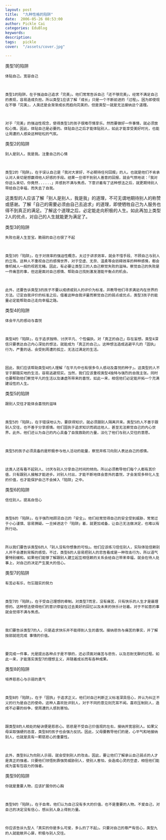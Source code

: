 ```yaml
---
layout: post  
title:  "九种性格的陷阱"
date:  2006-05-26 08:53:00
author: Pickle Cai  
categories: EduBlog  
keywords: 
description:   
tags:	pickle   
cover:  "/assets/cover.jpg"  

---
```


类型1的陷阱



    体贴自己。宽容自己 



    类型1的陷阱，在于强迫自己追求「完美」。他们常常告诉自己「还不够完美」，经常不满足自己的表现，容易造成负担。所以类型1应该了解「成长」只是一个不断前进的「过程」。因为即使现在不够「完美」，人类还是会渐渐成长而趋向完美的，但是类型一就是无法接纳这个道理。 



    对于「完美」的强迫性观念，使得类型1的孩子很难尽情享乐。然而要做好一件事情，就必须放松心情。因此，体贴自己是必要的。体贴自己之后才能体贴别人，如此才能享受美好时光，也能让周遭的人感染这种轻松的气氛。



类型2的陷阱



    别人是别人。我是我。注重自己的心情 



    类型2的「陷阱」，在于误认自己是「我对大家好，不必期待任何回报」的人。也就是他们不肯承认对人亲切是想赢得他人好感的手段。结果一旦得不到别人善意的回报，就会气愤地说：「我对你这么亲切，你竟然......」并感到不满与焦虑。下意识着有了这种想法之后，就更期待别人带给自己幸福，而失去了自我。 



这类型的人应该了解「别人是别人，我是我」的道理，不可无谓地期待别人的称赞或感谢。了解「自己的需要必须由自己去追求」的道理，即使牺牲自己为人服务也得不到真正的满足。了解这个道理之后，必定能走向积极的人生。如此再加上类型2人的优点，对自己的人生就能更为满足了。



类型3的陷阱



    失败也是人生至宝。脆弱的自己也很了不起 



    类型3的「陷阱」，在于对效率的强迫性概念。太过于讲求效率，就会不惜手段、不顾自己与别人的立场。这种人不重视自己的感情世界，对于空虚、无奈、温柔等会妨碍效率的种种感情，都会像机械人一般的视若无睹。因此，有必要让类型三的人自己察觉失败的滋味。察觉自己的失败是一件痛苦的事，但这是面对自己感情、帮助自己找到激发潜能平衡点的机会。 



    此外，还要告诉类型3的孩子不要以成绩或别人的评价为标准，并教导他们寻求满足内在世界的方法。订定自我评价的标准之后，借着这种自我评量而察觉自己的弱点或优点，类型3孩子的能量必定能帮助自己走向幸福之路。



类型4的陷阱



    体会平凡的感动与喜悦 



    类型4的「陷阱」，在于追求独特、讨厌平凡、个性偏执，对「真正的自己」存在妄想。类型4深信只要表达自己内心深处的想法，就能成为「真正的自己」。这种想法造成逃避平凡的「固执」行为，严重的话，会受到周遭的孤立，无法过满足的生活。 



    因此，我们应该帮助类型4的人理解「在平凡中也有很多令人感动及喜悦的种子」。这类型的人不甘于脚踏实地的生活，容易逃避现实。当然，我们应该重视类型4独特与强烈的自我主张。同时也要帮助他们察觉平凡的生活以及谦虚所带来的喜悦，如此一来，相信他们必定能开拓一个充满建设性的人生。



类型5的陷阱



    跟别人交往才能体会喜悦的滋味 



    类型5的「陷阱」，在于错误地认为，要获得知识，就必须跟别人隔离开来。类型5的人不善于跟别人交往，也不善于分享感情。他们固执于追求知识而疏远他人，甚至无法察觉自己的内心世界。此外，他们还认为自己的内心具备了自我救助的力量，淡化了他们与别人交往的意愿。 



    类型5的孩子必须具备的是积极参与他人活动的能量，察觉并练习向别人表达自己的感情。 



    这类人还有看不起别人、讨厌与别人分享自己时间的倾向。所以必须教导他们每个人都有其价值，只有跟别人接触才能进步。对别人付出，才能不断地体会意外的喜悦，才会发现多样化人生的价值，也才能保护自己不会掉入「陷阱」之中。



类型6的陷阱



    信任别人。提高自信心 



    类型6的「陷阱」，在于强烈地顾忌自己的「安全」。他们经常觉得自己的安全受到威胁，常常过于小心谨慎、容易猜疑。一旦掉进这个「陷阱」着，就更加戒备，让自己无法做决定，也难以有所行动。 



    所以我们要告诉类型6的人「别人没有你想象的可怕」。他们应该练习信任别人，实际体验信赖别人并不会遭到背叛的感受。不过，类型6的人容易把别人的忠告看成是一种攻击行为，所以语气要特别缓和。如果他们能够了解跟别人建立起互相信赖的关系会给自己带来幸福，就会在待人处事上，对自己的决定产生莫大的信心。



类型7的陷阱



    有苦必有乐，勿忘踏实的努力 



    类型7的「陷阱」，在于受自己理想的牵制。对类型7而言，没有痛苦，只有快乐的人生才是最理想的。这种想法使得他们的意识停留在过去美好的回忆以及未来的快乐计划着。对于不如意的事就会觉得不满与焦虑。 



    我们要告诉类型7的人，只是追求快乐并不能得到人生的喜悦。接纳悲伤与痛苦的事实，并了解按部就班完成 事情的价值。 



    要完成一件事，光是提出各种点子是不够的，还必须面对痛苦与悲伤，以及忍耐无聊的过程。如此一来，才能落实类型7的理想主义，并随着成长而有各种成果。



类型8的陷阱



    培养慈悲心与示弱的勇气 



    类型8的「陷阱」，在于「固执」于追求正义。他们对自己判断正义标准深具信心，并认为纠正不义的行为是自己的使命。这种人喜欢批评别人，对于不同的意见则充耳不闻。喜欢压制别人，造成不必要的纷争，使周遭的人感到害怕。 



    跟类型8的人相处的秘诀便是慈悲心。慈悲是不受自己价值观的左右，接纳并宽容别人。如果父母采取强硬的态度，类型8的孩子也会强力反抗。因此，父母要教导他们的是，心平气和地接纳别人，也就是具有一颗慈悲心的重要性。 



    此外，类型8认为向别人示弱，就会受到别人的攻击。因此，要让他们了解承认自己弱点的人才是真正的强者。只要他们领悟到靠强势威胁别人，使别人害怕，会造成心灵的空虚，相信他们能成为富有包容力的强者。



类型9的陷阱



    你就是重要人物，应该扩展你的心胸 



    类型9的「陷阱」，在于自卑。他们认为自己没有多大的价值，也不是重要的人物。不爱自己，对自己的决定没有信心，想从别人身上得到力量。 



    你应该告诉九型人「真实的你是多么可爱，多么的了不起」。只要对自己的尊严有信心，类型九的人就能敞开心扉，积极与别人交往。 





		    
